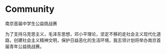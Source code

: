 # Community
南京首届中学生公益挑战赛

为了支持马克思主义，毛泽东思想，邓小平理论，坚定不移的走社会主义现代化道路，创建社会主义精神文明，保护日益恶化的生活环境，我志领计划将举办南京首届青年公益挑战赛。
